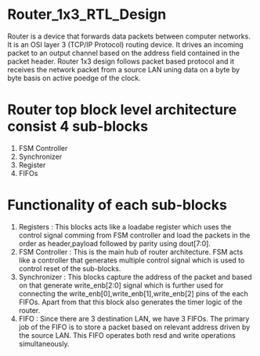 # Router_1x3_RTL_Design
Router is a device that forwards data packets between computer networks. It is an OSI layer 3 (TCP/IP Protocol) routing device. It drives an incoming packet to an output channel based on the address field contained in the packet header.
Router 1x3 design follows packet based protocol and it receives the network packet from a source LAN uning data on a byte by byte basis on active poedge of the clock.

# Router top block level architecture consist 4 sub-blocks
1. FSM Controller
2. Synchronizer
3. Register
4. FIFOs

# Functionality of each sub-blocks
1. Registers : 
This blocks acts like a loadabe register which uses the control signal comming from FSM controller and load the packets in the order as header,payload followed by parity using dout[7:0].
2. FSM Controller : 
This is the main hub of router architecture. FSM acts like a controller that generates multiple control signal which is used to control reset of the sub-blocks.
3. Synchronizer : 
This blocks capture the address of the packet and based on that generate write_enb[2:0] signal which is further used for connecting the write_enb[0],write_enb[1],write_enb[2] pins of the each FIFOs. Apart from that this block also generates the timer logic of the router.
4. FIFO : 
Since there are 3 destination LAN, we have 3 FIFOs. The primary job of the FIFO is to store a packet based on relevant address driven by the source LAN. This  FIFO operates both resd and write operations simultaneously.
